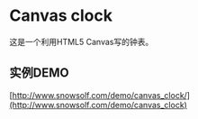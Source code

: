 # Canvas clock

这是一个利用HTML5 Canvas写的钟表。

## 实例DEMO
[http://www.snowsolf.com/demo/canvas_clock/](http://www.snowsolf.com/demo/canvas_clock)